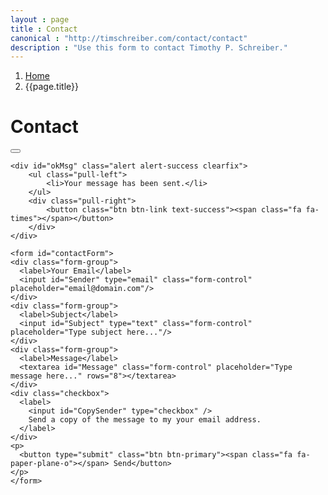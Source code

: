 ```yaml
---
layout : page
title : Contact
canonical : "http://timschreiber.com/contact/contact"
description : "Use this form to contact Timothy P. Schreiber."
---
```


<ol class="breadcrumb">
	<li><a href="/">Home</a></li>
	<li>{{page.title}}</li>
</ol>

<h1 class="collapse-top-margin">Contact</h1>

<div class="col-xs-12 col-sm-10 col-md-8 col-lg-6">
	<div id="errMsgs" class="alert alert-danger clearfix">
		<ul class="pull-left">
		</ul>
		<div class="pull-right">
			<button class="btn btn-link text-danger"><span class="fa fa-times"></span></button>
		</div>
	</div>
	
	<div id="okMsg" class="alert alert-success clearfix">
		<ul class="pull-left">
			<li>Your message has been sent.</li>
		</ul>
		<div class="pull-right">
			<button class="btn btn-link text-success"><span class="fa fa-times"></span></button>
		</div>
	</div>

	<form id="contactForm">
	<div class="form-group">
	  <label>Your Email</label>
	  <input id="Sender" type="email" class="form-control" placeholder="email@domain.com"/>
	</div>
	<div class="form-group">
	  <label>Subject</label>
	  <input id="Subject" type="text" class="form-control" placeholder="Type subject here..."/>
	</div>
	<div class="form-group">
	  <label>Message</label>
	  <textarea id="Message" class="form-control" placeholder="Type message here..." rows="8"></textarea>
	</div>
	<div class="checkbox">
	  <label>
	    <input id="CopySender" type="checkbox" />
	    Send a copy of the message to my your email address.
	  </label>
	</div>
	<p>
	  <button type="submit" class="btn btn-primary"><span class="fa fa-paper-plane-o"></span> Send</button>
	</p>
	</form>
</div>
